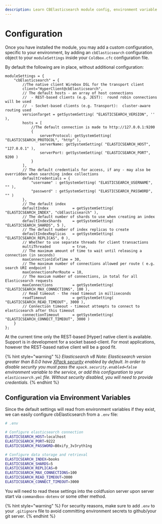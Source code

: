 ```yaml
---
description: Learn CBElasticsearch module config, environment variable support, and more.
---
```


# Configuration

Once you have installed the module, you may add a custom configuration, specific to your environment, by adding an `cbElasticsearch` configuration object to your `moduleSettings` inside your `Coldbox.cfc` configuration file.

By default the following are in place, without additional configuration:

```
moduleSettings = {
    "cbElasticsearch" = {
        //The native client Wirebox DSL for the transport client
        client="HyperClient@cbElasticsearch",
        // The default hosts - an array of host connections
        //  - REST-based clients (e.g. JEST):  round robin connections will be used
        //  - Socket-based clients (e.g. Transport):  cluster-aware routing used
        versionTarget = getSystemSetting( "ELASTICSEARCH_VERSION", '' ),
        hosts = [
            //The default connection is made to http://127.0.0.1:9200
            {
                serverProtocol: getSystemSetting( "ELASTICSEARCH_PROTOCOL", "http" ),
                serverName: getSystemSetting( "ELASTICSEARCH_HOST", "127.0.0.1" ),
                serverPort: getSystemSetting( "ELASTICSEARCH_PORT", 9200 )
            }
        ],
        // The default credentials for access, if any - may also be overridden when searching index collections
        defaultCredentials = {
            "username" : getSystemSetting( "ELASTICSEARCH_USERNAME", "" ),
            "password" : getSystemSetting( "ELASTICSEARCH_PASSWORD", "" )
        },
        // The default index
        defaultIndex           = getSystemSetting( "ELASTICSEARCH_INDEX", "cbElasticsearch" ),
        // The default number of shards to use when creating an index
        defaultIndexShards     = getSystemSetting( "ELASTICSEARCH_SHARDS", 5 ),
        // The default number of index replicas to create
        defaultIndexReplicas   = getSystemSetting( "ELASTICSEARCH_REPLICAS", 0 ),
        // Whether to use separate threads for client transactions
        multiThreaded          = true,
        // The maximum amount of time to wait until releasing a connection (in seconds)
        maxConnectionIdleTime = 30,
        // The maximum number of connections allowed per route ( e.g. search URI endpoint )
        maxConnectionsPerRoute = 10,
        // The maxium number of connections, in total for all Elasticsearch requests
        maxConnections         = getSystemSetting( "ELASTICSEARCH_MAX_CONNECTIONS", 100 ),
        // Read timeout - the read timeout in milliseconds
        readTimeout            = getSystemSetting( "ELASTICSEARCH_READ_TIMEOUT", 3000 ),
        // Connection timeout - timeout attempts to connect to elasticsearch after this timeout
        connectionTimeout      = getSystemSetting( "ELASTICSEARCH_CONNECT_TIMEOUT", 3000 )
    }
};
```

At the current time only the REST-based [Hyper] native client is available. Support is in development for a socket based-client. For most applications, however the REST-based native client will be a good fit.

{% hint style="warning" %}
_Elasticsearch v8 Note:  Elasticsearch version greater than 8.0.0 have [XPack security](https://www.elastic.co/guide/en/elasticsearch/reference/current/security-settings.html) enabled by default.  In order to disable security you must pass the `xpack.security.enabled=false` environment variable to the service, or add this configuration to your `elasticsearch.yml` file. Without security disabled, you will need to provide credentials._
{% endhint %}

## Configuration via Environment Variables

Since the default settings will read from environment variables if they exist, we can easily configure cbElasticsearch from a `.env` file:

```bash
# .env

# Configure elasticsearch connection
ELASTICSEARCH_HOST=localhost
ELASTICSEARCH_PORT=9222
ELASTICSEARCH_PASSWORD=B0xify_3v3ryth1ng

# Configure data storage and retrieval
ELASTICSEARCH_INDEX=books
ELASTICSEARCH_SHARDS=5
ELASTICSEARCH_REPLICAS=0
ELASTICSEARCH_MAX_CONNECTIONS=100
ELASTICSEARCH_READ_TIMEOUT=3000
ELASTICSEARCH_CONNECT_TIMEOUT=3000
```

You will need to read these settings into the coldfusion server upon server start via `commandbox-dotenv` or some other method.

{% hint style="warning" %}
For security reasons, make sure to add `.env` to your `.gitignore` file to avoid committing environment secrets to github/your git server.
{% endhint %}